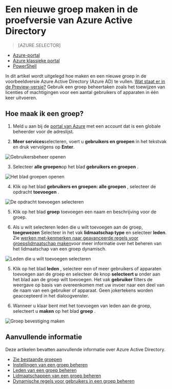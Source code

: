 <properties
    pageTitle="Een nieuwe groep maken in de proefversie van Azure Active Directory | Microsoft Azure"
    description="Hoe u een groep maken in Azure Active Directory en gebruikers (leden) toevoegen aan de groep"
    services="active-directory"
    documentationCenter=""
    authors="curtand"
    manager="femila"
    editor=""/>

<tags
    ms.service="active-directory"
    ms.workload="identity"
    ms.tgt_pltfrm="na"
    ms.devlang="na"
    ms.topic="article"
    ms.date="10/17/2016"
    ms.author="curtand"/>


# <a name="create-a-new-group-in-azure-active-directory-preview"></a>Een nieuwe groep maken in de proefversie van Azure Active Directory

> [AZURE.SELECTOR]
- [Azure-portal](active-directory-groups-create-azure-portal.md)
- [Azure klassieke portal](active-directory-accessmanagement-manage-groups.md)
- [PowerShell](active-directory-accessmanagement-groups-settings-v2-cmdlets.md)

In dit artikel wordt uitgelegd hoe maken en een nieuwe groep in de voorbeeldversie Azure Active Directory (Azure AD) te vullen. [Wat staat er in de Preview-versie?](active-directory-preview-explainer.md) Gebruik een groep beheertaken zoals het toewijzen van licenties of machtigingen voor een aantal gebruikers of apparaten in één keer uitvoeren.

## <a name="how-do-i-create-a-group"></a>Hoe maak ik een groep?

1. Meld u aan bij de [portal van Azure](https://portal.azure.com) met een account dat is een globale beheerder voor de adreslijst.

2. **Meer services**selecteren, voert u **gebruikers en groepen** in het tekstvak en druk vervolgens op **Enter**.

  ![Gebruikersbeheer openen](./media/active-directory-groups-create-azure-portal/search-user-management.png)

3. Selecteer **alle groepen**op het blad **gebruikers en groepen** .

  ![Het blad groepen openen](./media/active-directory-groups-create-azure-portal/view-groups-blade.png)

4. Klik op het blad **gebruikers en groepen: alle groepen** , selecteer de opdracht **toevoegen** .

  ![De opdracht toevoegen selecteren](./media/active-directory-groups-create-azure-portal/add-group-command.png)

5. Klik op het blad **groep** toevoegen een naam en beschrijving voor de groep.

6. Als u wilt selecteren leden die u wilt toevoegen aan de groep, **toegewezen** Selecteer in het vak **lidmaatschap type** en selecteer **leden**. Zie [werken met-kenmerken naar geavanceerde regels voor groepslidmaatschap maken](active-directory-groups-dynamic-membership-azure-portal.md)voor meer informatie over het beheren van het lidmaatschap van een groep dynamisch.

  ![Leden die u wilt toevoegen selecteren](./media/active-directory-groups-create-azure-portal/select-members.png)

5. Klik op het blad **leden** , selecteer een of meer gebruikers of apparaten toevoegen aan de groep en selecteer de knop **selecteert u** onder aan het blad aan de groep wilt toevoegen. Het vak **gebruiker** filters de weergave op basis van overeenkomen met uw invoer naar een deel van de naam van een gebruiker of apparaat. Geen jokertekens worden geaccepteerd in het dialoogvenster.

6. Wanneer u klaar bent met het toevoegen van leden aan de groep, selecteert u **maken** op het blad **groep** .    

  ![Groep bevestiging maken](./media/active-directory-groups-create-azure-portal/create-group-confirmation.png)




## <a name="additional-information"></a>Aanvullende informatie

Deze artikelen bevatten aanvullende informatie over Azure Active Directory.

* [Zie bestaande groepen](active-directory-groups-view-azure-portal.md)
* [Instellingen van een groep beheren](active-directory-groups-settings-azure-portal.md)
* [Leden van een groep beheren](active-directory-groups-members-azure-portal.md)
* [Lidmaatschappen van een groep beheren](active-directory-groups-membership-azure-portal.md)
* [Dynamische regels voor gebruikers in een groep beheren](active-directory-groups-dynamic-membership-azure-portal.md)
